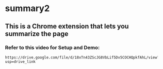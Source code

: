 # summary2

## This is a Chrome extension that lets you summarize the page


### Refer to this video for Setup and Demo: 
```
https://drive.google.com/file/d/18xTn43ZScJG8VbLif5Dv5COCHQpkfAhL/view?usp=drive_link
````
 
